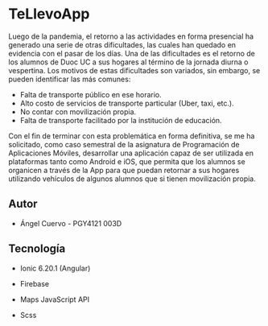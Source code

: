 
# TeLlevoApp

Luego de la pandemia, el retorno a las actividades en forma presencial ha generado una serie de otras dificultades, las cuales han quedado en evidencia con el pasar de los días. Una de las dificultades es el retorno de los alumnos de Duoc UC a sus hogares al término de la jornada  diurna o vespertina.
Los motivos de estas dificultades son variados, sin embargo, se pueden identificar las más comunes:
- Falta de transporte público en ese horario.
- Alto costo de servicios de transporte particular (Uber, taxi, etc.).
- No contar con movilización propia.
- Falta de transporte facilitado por la institución de educación.

Con el fin de terminar con esta problemática en forma definitiva, se me ha solicitado, como caso semestral de la asignatura de Programación de Aplicaciones Móviles, desarrollar una aplicación capaz de ser utilizada en plataformas tanto como Android e iOS, que permita que los alumnos se organicen a través de la App para que puedan retornar a sus hogares utilizando vehículos de algunos alumnos que si tienen movilización propia.


## Autor

- Ángel Cuervo - PGY4121 003D


## Tecnología

- Ionic 6.20.1 (Angular)

- Firebase

- Maps JavaScript API

- Scss

